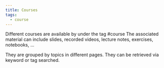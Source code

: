 ```yaml
---
title: Courses
tags:
  - course
---
```

   Different courses are available by under the tag #course
  The associated material can include slides, recorded videos, lecture notes, exercises, notebooks, ...

  They are grouped by topics in different pages. They can be retrieved via keyword or tag searched.